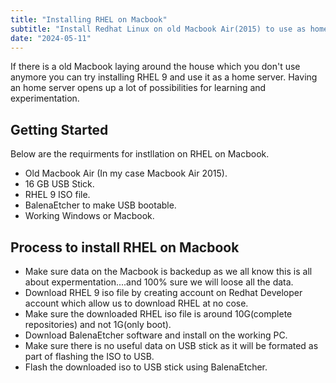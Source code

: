 ```yaml
---
title: "Installing RHEL on Macbook"
subtitle: "Install Redhat Linux on old Macbook Air(2015) to use as home server."
date: "2024-05-11"
---
```


If there is a old Macbook laying around the house which you don't use anymore you can try installing RHEL 9 and use it as a home server. Having an home server opens up a lot of possibilities for learning and experimentation.

## Getting Started

Below are the requirments for instllation on RHEL on Macbook.

* Old Macbook Air (In my case Macbook Air 2015).
* 16 GB USB Stick.
* RHEL 9 ISO file.
* BalenaEtcher to make USB bootable.
* Working Windows or Macbook.

## Process to install RHEL on Macbook

* Make sure data on the Macbook is backedup as we all know this is all about expermentation....and 100% sure we will loose all the data.
* Download RHEL 9 iso file by creating account on Redhat Developer account which allow us to download RHEL at no cose.
* Make sure the downloaded RHEL iso file is around 10G(complete repositories) and not 1G(only boot).
* Download BalenaEtcher software and install on the working PC.
* Make sure there is no useful data on USB stick as it will be formated as part of flashing the ISO to USB.
* Flash the downloaded iso to USB stick using BalenaEtcher.



